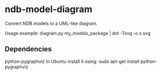 ndb-model-diagram
=================

Convert NDB models to a UML-like diagram.

Usage example:
    diagram.py my_models_package | dot -Tsvg -o x.svg

Dependencies
------------
python-pygraphviz
In Ubuntu install it using:
    sudo apt-get install python-pygraphviz
